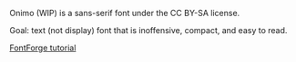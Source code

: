 Onimo (WIP) is a sans-serif font under the CC BY-SA license.

Goal: text (not display) font that is inoffensive, compact, and easy to read.

[FontForge tutorial](https://fontforge.org/docs/tutorial/editexample.html)
